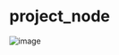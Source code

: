 # project_node

![image](https://github.com/mohamedr54/project_node/assets/153621023/3a112148-903e-4bb6-8b7b-0a8897570d85)
